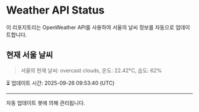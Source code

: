 
# Weather API Status

이 리포지토리는 OpenWeather API를 사용하여 서울의 날씨 정보를 자동으로 업데이트합니다.

## 현재 서울 날씨
> 서울의 현재 날씨: overcast clouds, 온도: 22.42°C, 습도: 62%

⏳ 업데이트 시간: 2025-09-26 09:53:40 (UTC)

---
자동 업데이트 봇에 의해 관리됩니다.
